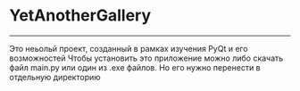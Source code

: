 # YetAnotherGallery
---
Это неьольй проект, созданный в рамках изучения PyQt и его возможностей
Чтобы установить это приложение можно либо скачать файл main.py или один из .exe файлов. Но его нужно перенести в отдельную директорию 
